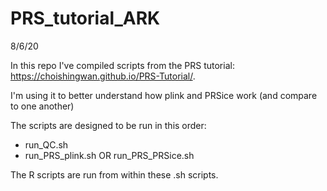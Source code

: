 # PRS_tutorial_ARK

8/6/20

In this repo I've compiled scripts from the PRS tutorial: https://choishingwan.github.io/PRS-Tutorial/.

I'm using it to better understand how plink and PRSice work (and compare to one another)

The scripts are designed to be run in this order:
* run_QC.sh
* run_PRS_plink.sh OR run_PRS_PRSice.sh

The R scripts are run from within these .sh scripts.



